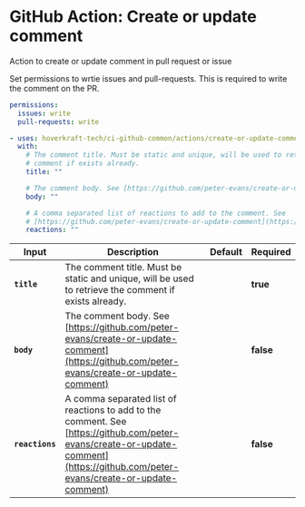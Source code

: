 <!-- start title -->

# GitHub Action: Create or update comment

<!-- end title -->
<!-- start description -->

Action to create or update comment in pull request or issue

<!-- end description -->
<!-- start contents -->
<!-- end contents -->

Set permissions to wrtie issues and pull-requests. This is required to write the comment on the PR.

```yaml
permissions:
  issues: write
  pull-requests: write
```

<!-- start usage -->

```yaml
- uses: hoverkraft-tech/ci-github-common/actions/create-or-update-comment@v0.6.1
  with:
    # The comment title. Must be static and unique, will be used to retrieve the
    # comment if exists already.
    title: ""

    # The comment body. See [https://github.com/peter-evans/create-or-update-comment](https://github.com/peter-evans/create-or-update-comment)
    body: ""

    # A comma separated list of reactions to add to the comment. See
    # [https://github.com/peter-evans/create-or-update-comment](https://github.com/peter-evans/create-or-update-comment)
    reactions: ""
```

<!-- end usage -->
<!-- start inputs -->

| **Input**                  | **Description**                                                                                                                                                                   | **Default** | **Required** |
| -------------------------- | --------------------------------------------------------------------------------------------------------------------------------------------------------------------------------- | ----------- | ------------ |
| **<code>title</code>**     | The comment title. Must be static and unique, will be used to retrieve the comment if exists already.                                                                             |             | **true**     |
| **<code>body</code>**      | The comment body. See [https://github.com/peter-evans/create-or-update-comment](https://github.com/peter-evans/create-or-update-comment)                                          |             | **false**    |
| **<code>reactions</code>** | A comma separated list of reactions to add to the comment. See [https://github.com/peter-evans/create-or-update-comment](https://github.com/peter-evans/create-or-update-comment) |             | **false**    |

<!-- end inputs -->
<!-- start outputs -->
<!-- end outputs -->
<!-- start [.github/ghadocs/examples/] -->
<!-- end [.github/ghadocs/examples/] -->

